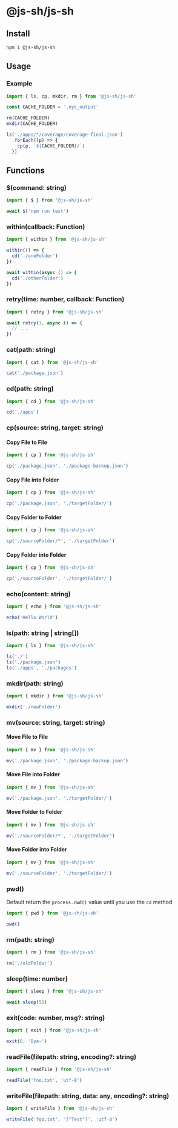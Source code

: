 # @js-sh/js-sh

## Install

```bash
npm i @js-sh/js-sh
```

## Usage

### Example

```javascript
import { ls, cp, mkdir, rm } from '@js-sh/js-sh'

const CACHE_FOLDER = '.nyc_output'

rm(CACHE_FOLDER)
mkdir(CACHE_FOLDER)

ls('./apps/*/coverage/coverage-final.json')
  .forEach((p) => {
    cp(p, `${CACHE_FOLDER}/`)
  })
```

## Functions

### $(command: string)

```javascript
import { $ } from '@js-sh/js-sh'

await $('npm run test')
```

### within(callback: Function)

```javascript
import { within } from '@js-sh/js-sh'

within(() => {
  cd('./oneFolder')
})

await within(async () => {
  cd('./otherFolder')
})
```

### retry(time: number, callback: Function)

```javascript
import { retry } from '@js-sh/js-sh'

await retry(3, async () => {
  // ...
})
```

### cat(path: string)

```javascript
import { cat } from '@js-sh/js-sh'

cat('./package.json')
```

### cd(path: string)

```javascript
import { cd } from '@js-sh/js-sh'

cd('./apps')
```

### cp(source: string, target: string)

#### Copy File to File

```javascript
import { cp } from '@js-sh/js-sh'

cp('./package.json', './package-backup.json')
```

#### Copy File into Folder

```javascript
import { cp } from '@js-sh/js-sh'

cp('./package.json', './targetFolder/')
```

#### Copy Folder to Folder

```javascript
import { cp } from '@js-sh/js-sh'

cp('./sourceFolder/*', './targetFolder')
```

#### Copy Folder into Folder

```javascript
import { cp } from '@js-sh/js-sh'

cp('./sourceFolder', './targetFolder/')
```

### echo(content: string)

```javascript
import { echo } from '@js-sh/js-sh'

echo('Hello World')
```

### ls(path: string | string[])

```javascript
import { ls } from '@js-sh/js-sh'

ls('./')
ls('./package.json')
ls('./apps', './packages')
```

### mkdir(path: string)

```javascript
import { mkdir } from '@js-sh/js-sh'

mkdir('./newFolder')
```

### mv(source: string, target: string)

#### Move File to File

```javascript
import { mv } from '@js-sh/js-sh'

mv('./package.json', './package-backup.json')
```

#### Move File into Folder

```javascript
import { mv } from '@js-sh/js-sh'

mv('./package.json', './targetFolder/')
```

#### Move Folder to Folder

```javascript
import { mv } from '@js-sh/js-sh'

mv('./sourceFolder/*', './targetFolder')
```

#### Move Folder into Folder

```javascript
import { mv } from '@js-sh/js-sh'

mv('./sourceFolder', './targetFolder/')
```

### pwd()

Default return the `process.cwd()` value until you use the `cd` method

```javascript
import { pwd } from '@js-sh/js-sh'

pwd()
```

### rm(path: string)

```javascript
import { rm } from '@js-sh/js-sh'

rm('./oldFolder')
```

### sleep(time: number)

```javascript
import { sleep } from '@js-sh/js-sh'

await sleep(50)
```

### exit(code: number, msg?: string)

```javascript
import { exit } from '@js-sh/js-sh'

exit(0, 'Bye~')
```

### readFile(filepath: string, encoding?: string)

```javascript
import { readFile } from '@js-sh/js-sh'

readFile('foo.txt', 'utf-8')
```

### writeFile(filepath: string, data: any, encoding?: string)

```javascript
import { writeFile } from '@js-sh/js-sh'

writeFile('foo.txt', '["Test"]', 'utf-8')
```
